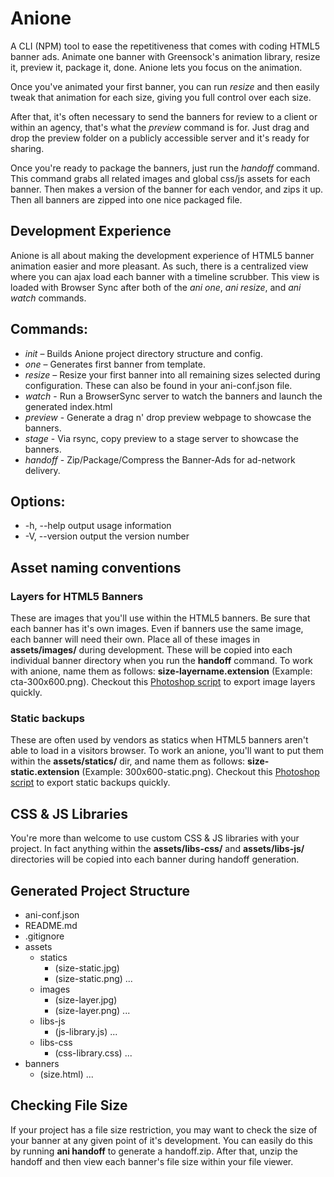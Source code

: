 # Anione
A CLI (NPM) tool to ease the repetitiveness that comes with coding HTML5 banner ads. Animate one banner with Greensock's animation library, resize it, preview it, package it, done. Anione lets you focus on the animation.

Once you've animated your first banner, you can run *resize* and then easily tweak that animation for each size, giving you full control over each size.

After that, it's often necessary to send the banners for review to a client or within an agency, that's what the *preview* command is for. Just drag and drop the preview folder on a publicly accessible server and it's ready for sharing.

Once you're ready to package the banners, just run the *handoff* command. This command grabs all related images and global css/js assets for each banner. Then makes a version of the banner for each vendor, and zips it up. Then all banners are zipped into one nice packaged file.

## Development Experience
Anione is all about making the development experience of HTML5 banner animation easier and more pleasant. As such, there is a centralized view where you can ajax load each banner with a timeline scrubber. This view is loaded with Browser Sync after both of the *ani one*, *ani resize*, and *ani watch* commands.

## Commands:
* *init* – Builds Anione project directory structure and config.
* *one* – Generates first banner from template.
* *resize* – Resize your first banner into all remaining sizes selected during configuration. These can also be found in your ani-conf.json file.
* *watch* - Run a BrowserSync server to watch the banners and launch the generated index.html
* *preview* - Generate a drag n' drop preview webpage to showcase the banners.
* *stage* - Via rsync, copy preview to a stage server to showcase the banners.
* *handoff* - Zip/Package/Compress the Banner-Ads for ad-network delivery.

## Options:
* -h, --help     output usage information
* -V, --version  output the version number

## Asset naming conventions

### Layers for HTML5 Banners
These are images that you'll use within the HTML5 banners. Be sure that each banner has it's own images. Even if banners use the same image, each banner will need their own. Place all of these images in **assets/images/** during development. These will be copied into each individual banner directory when you run the **handoff** command. To work with anione, name them as follows: **size-layername.extension** (Example: cta-300x600.png). Checkout this [Photoshop script](https://github.com/lovecomm/PSD-anione-export-scripts) to export image layers quickly.

### Static backups
These are often used by vendors as statics when HTML5 banners aren't able to load in a visitors browser. To work an anione, you'll want to put them within the **assets/statics/** dir, and name them as follows: **size-static.extension** (Example: 300x600-static.png). Checkout this [Photoshop script](https://github.com/lovecomm/PSD-anione-export-scripts) to export static backups quickly.

## CSS & JS Libraries
You're more than welcome to use custom CSS & JS libraries with your project. In fact anything within the **assets/libs-css/** and **assets/libs-js/** directories will be copied into each banner during handoff generation. 

## Generated Project Structure
* ani-conf.json
* README.md
* .gitignore
* assets
	* statics
		* (size-static.jpg)
		* (size-static.png)
		...
	* images
		* (size-layer.jpg)
		* (size-layer.png)
		...
	* libs-js
		* (js-library.js)
		...
	* libs-css
		* (css-library.css)
		...
* banners
	* (size.html)
	...

## Checking File Size
If your project has a file size restriction, you may want to check the size of your banner at any given point of it's development. You can easily do this by running **ani handoff** to generate a handoff.zip. After that, unzip the handoff and then view each banner's file size within your file viewer.
